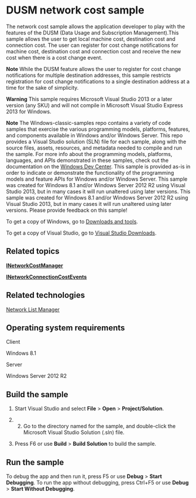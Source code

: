 DUSM network cost sample
========================

The network cost sample allows the application developer to play with the features of the DUSM (Data Usage and Subscription Management).This sample allows the user to get local machine cost, destination cost and connection cost. The user can register for cost change notifications for machine cost, destination cost and connection cost and receive the new cost when there is a cost change event.

**Note**  While the DUSM feature allows the user to register for cost change notifications for multiple destination addresses, this sample restricts registration for cost change notifications to a single destination address at a time for the sake of simplicity.

**Warning**  This sample requires Microsoft Visual Studio 2013 or a later version (any SKU) and will not compile in Microsoft Visual Studio Express 2013 for Windows.

**Note**  The Windows-classic-samples repo contains a variety of code samples that exercise the various programming models, platforms, features, and components available in Windows and/or Windows Server. This repo provides a Visual Studio solution (SLN) file for each sample, along with the source files, assets, resources, and metadata needed to compile and run the sample. For more info about the programming models, platforms, languages, and APIs demonstrated in these samples, check out the documentation on the [Windows Dev Center](https://dev.windows.com). This sample is provided as-is in order to indicate or demonstrate the functionality of the programming models and feature APIs for Windows and/or Windows Server. This sample was created for Windows 8.1 and/or Windows Server 2012 R2 using Visual Studio 2013, but in many cases it will run unaltered using later versions. This sample was created for Windows 8.1 and/or Windows Server 2012 R2 using Visual Studio 2013, but in many cases it will run unaltered using later versions. Please provide feedback on this sample!

To get a copy of Windows, go to [Downloads and tools](http://go.microsoft.com/fwlink/p/?linkid=301696).

To get a copy of Visual Studio, go to [Visual Studio Downloads](http://go.microsoft.com/fwlink/p/?linkid=301697).

Related topics
--------------

[**INetworkCostManager**](http://msdn.microsoft.com/en-us/library/windows/desktop/hh448257)

[**INetworkConnectionCostEvents**](http://msdn.microsoft.com/en-us/library/windows/desktop/hh448252)

Related technologies
--------------------

[Network List Manager](http://msdn.microsoft.com/en-us/library/windows/desktop/aa370803)

Operating system requirements
-----------------------------

Client

Windows 8.1

Server

Windows Server 2012 R2

Build the sample
----------------

1.  Start Visual Studio and select **File** \> **Open** \> **Project/Solution**.

2.  2. Go to the directory named for the sample, and double-click the Microsoft Visual Studio Solution (.sln) file.

3.  Press F6 or use **Build** \> **Build Solution** to build the sample.

Run the sample
--------------

To debug the app and then run it, press F5 or use **Debug** \> **Start Debugging**. To run the app without debugging, press Ctrl+F5 or use **Debug** \> **Start Without Debugging**.


